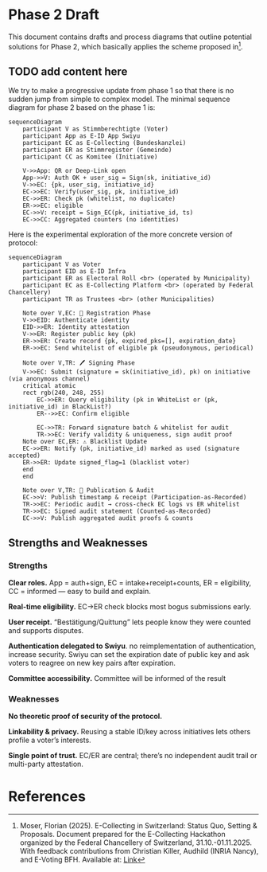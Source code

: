 # Phase 2 Draft
This document contains drafts and process diagrams that outline potential solutions for Phase 2, which basically applies the scheme proposed in[^1].

## TODO add content here
We try to make a progressive update from phase 1 so that there is no sudden jump from simple to complex model. The minimal sequence diagram for phase 2 based on the phase 1 is:
```mermaid
sequenceDiagram
    participant V as Stimmberechtigte (Voter)
    participant App as E-ID App Swiyu
    participant EC as E-Collecting (Bundeskanzlei)
    participant ER as Stimmregister (Gemeinde)
    participant CC as Komitee (Initiative)

    V->>App: QR or Deep-Link open
    App->>V: Auth OK + user_sig = Sign(sk, initiative_id)
    V->>EC: {pk, user_sig, initiative_id}
    EC->>EC: Verify(user_sig, pk, initiative_id)
    EC->>ER: Check pk (whitelist, no duplicate)
    ER->>EC: eligible
    EC->>V: receipt = Sign_EC(pk, initiative_id, ts)
    EC->>CC: Aggregated counters (no identities)

```

Here is the experimental exploration of the more concrete version of protocol:
```mermaid
sequenceDiagram
    participant V as Voter
    participant EID as E-ID Infra
    participant ER as Electoral Roll <br> (operated by Municipality)
    participant EC as E-Collecting Platform <br> (operated by Federal Chancellery)
    participant TR as Trustees <br> (other Municipalities)

    Note over V,EC: 🔐 Registration Phase
    V->>EID: Authenticate identity
    EID->>ER: Identity attestation
    V->>ER: Register public key (pk)
    ER->>ER: Create record {pk, expired_pks=[], expiration_date}
    ER->>EC: Send whitelist of eligible pk (pseudonymous, periodical)

    Note over V,TR: 🖊️ Signing Phase
    V->>EC: Submit (signature = sk(initiative_id), pk) on initiative   (via anonymous channel)
    critical atomic 
    rect rgb(240, 248, 255)
        EC->>ER: Query eligibility (pk in WhiteList or (pk, initiative_id) in BlackList?)
        ER-->>EC: Confirm eligible

        EC->>TR: Forward signature batch & whitelist for audit
        TR->>EC: Verify validity & uniqueness, sign audit proof
    Note over EC,ER: ⚠️ Blacklist Update
    EC->>ER: Notify (pk, initiative_id) marked as used (signature accepted)
    ER->>ER: Update signed_flag=1 (blacklist voter)
    end
    end

    Note over V,TR: 🧮 Publication & Audit
    EC->>V: Publish timestamp & receipt (Participation-as-Recorded)
    TR->>EC: Periodic audit → cross-check EC logs vs ER whitelist
    TR->>EC: Signed audit statement (Counted-as-Recorded)
    EC->>V: Publish aggregated audit proofs & counts

```

## Strengths and Weaknesses




### Strengths

**Clear roles.** App = auth+sign, EC = intake+receipt+counts, ER = eligibility, CC = informed — easy to build and explain.

**Real-time eligibility.** EC→ER check blocks most bogus submissions early.

**User receipt.** “Bestätigung/Quittung” lets people know they were counted and supports disputes.

**Authentication delegated to Swiyu**. no reimplementation of authentication, increase security. Swiyu can set the expiration date of public key and ask voters to reagree on new key pairs after expiration.

**Committee accessibility.** Committee will be informed of the result





### Weaknesses

**No theoretic proof of security of the protocol.** 

**Linkability & privacy.** Reusing a stable ID/key across initiatives lets others profile a voter’s interests.

**Single point of trust.** EC/ER are central; there’s no independent audit trail or multi-party attestation.



# References
[^1]: Moser, Florian (2025). E-Collecting in Switzerland: Status Quo, Setting & Proposals. Document prepared for the E-Collecting Hackathon organized by the Federal Chancellery of Switzerland, 31.10.-01.11.2025. With feedback contributions from Christian Killer, Audhild (INRIA Nancy), and E-Voting BFH. Available at: [Link](https://github.com/swiss/e-collecting-hackathon-team9/blob/main/docs/references/moser_2025.pdf)
